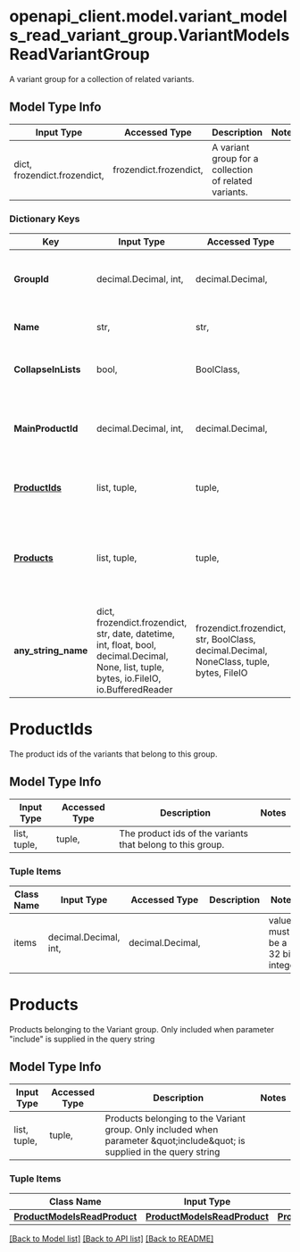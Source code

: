 # openapi_client.model.variant_models_read_variant_group.VariantModelsReadVariantGroup

A variant group for a collection of related variants.

## Model Type Info
Input Type | Accessed Type | Description | Notes
------------ | ------------- | ------------- | -------------
dict, frozendict.frozendict,  | frozendict.frozendict,  | A variant group for a collection of related variants. | 

### Dictionary Keys
Key | Input Type | Accessed Type | Description | Notes
------------ | ------------- | ------------- | ------------- | -------------
**GroupId** | decimal.Decimal, int,  | decimal.Decimal,  | The id of variant goup. | [optional] value must be a 32 bit integer
**Name** | str,  | str,  | The optional internal name of the variant group. | [optional] 
**CollapseInLists** | bool,  | BoolClass,  | Determine visibility of non-main products of this group in lists. | [optional] 
**MainProductId** | decimal.Decimal, int,  | decimal.Decimal,  | The main product of this group. If the group is collapsed in lists, this will be the only visible product. | [optional] value must be a 32 bit integer
**[ProductIds](#ProductIds)** | list, tuple,  | tuple,  | The product ids of the variants that belong to this group. | [optional] 
**[Products](#Products)** | list, tuple,  | tuple,  | Products belonging to the Variant group. Only included when parameter \&quot;include\&quot; is supplied in the query string | [optional] 
**any_string_name** | dict, frozendict.frozendict, str, date, datetime, int, float, bool, decimal.Decimal, None, list, tuple, bytes, io.FileIO, io.BufferedReader | frozendict.frozendict, str, BoolClass, decimal.Decimal, NoneClass, tuple, bytes, FileIO | any string name can be used but the value must be the correct type | [optional]

# ProductIds

The product ids of the variants that belong to this group.

## Model Type Info
Input Type | Accessed Type | Description | Notes
------------ | ------------- | ------------- | -------------
list, tuple,  | tuple,  | The product ids of the variants that belong to this group. | 

### Tuple Items
Class Name | Input Type | Accessed Type | Description | Notes
------------- | ------------- | ------------- | ------------- | -------------
items | decimal.Decimal, int,  | decimal.Decimal,  |  | value must be a 32 bit integer

# Products

Products belonging to the Variant group. Only included when parameter \"include\" is supplied in the query string

## Model Type Info
Input Type | Accessed Type | Description | Notes
------------ | ------------- | ------------- | -------------
list, tuple,  | tuple,  | Products belonging to the Variant group. Only included when parameter \&quot;include\&quot; is supplied in the query string | 

### Tuple Items
Class Name | Input Type | Accessed Type | Description | Notes
------------- | ------------- | ------------- | ------------- | -------------
[**ProductModelsReadProduct**](ProductModelsReadProduct.md) | [**ProductModelsReadProduct**](ProductModelsReadProduct.md) | [**ProductModelsReadProduct**](ProductModelsReadProduct.md) |  | 

[[Back to Model list]](../../README.md#documentation-for-models) [[Back to API list]](../../README.md#documentation-for-api-endpoints) [[Back to README]](../../README.md)

